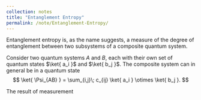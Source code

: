 ```yaml
---
collection: notes
title: "Entanglement Entropy"
permalink: /note/Entanglement-Entropy/
---
```

Entanglement entropy is, as the name suggests, a measure of the degree of entanglement between two subsystems of a composite quantum system. 

Consider two quantum systems $A$ and $B$, each with their own set of quantum
states $\ket{ a_i }$ and $\ket{ b_j }$. The composite system can in general be
in a quantum state 
$$ 
\ket{ \Psi_{AB} } = \sum_{i,j}\; c_{ij} \ket{ a_i }
\otimes \ket{ b_j }. 
$$

The result of measurement 